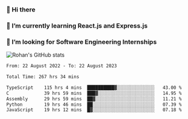 ### 👋 Hi there 

<!--
**rohznmdev/rohznmdev** is a ✨ _special_ ✨ repository because its `README.md` (this file) appears on your GitHub profile.

Here are some ideas to get you started:

- 🔭 I’m currently working on ...
- 🌱 I’m currently learning Ruby and Ruby on Rails
- 👯 I’m looking to collaborate on ...
- 🤔 I’m looking for help with ...
- 💬 Ask me about ...
- 📫 How to reach me: ...
- 😄 Pronouns: ...
- ⚡ Fun fact: ...
-->
### 🌱 I’m currently learning React.js and Express.js
### 🤔 I’m looking for Software Engineering Internships
![Rohan's GitHub stats](https://github-readme-stats.vercel.app/api?username=rohznmdev&theme=dark&show_icons=true)

<!--START_SECTION:waka-->

```txt
From: 22 August 2022 - To: 22 August 2023

Total Time: 267 hrs 34 mins

TypeScript    115 hrs 4 mins  ██████████▓░░░░░░░░░░░░░░   43.00 %
C             39 hrs 59 mins  ███▓░░░░░░░░░░░░░░░░░░░░░   14.95 %
Assembly      29 hrs 59 mins  ██▓░░░░░░░░░░░░░░░░░░░░░░   11.21 %
Python        19 hrs 46 mins  ██░░░░░░░░░░░░░░░░░░░░░░░   07.39 %
JavaScript    19 hrs 12 mins  █▓░░░░░░░░░░░░░░░░░░░░░░░   07.18 %
```

<!--END_SECTION:waka-->
